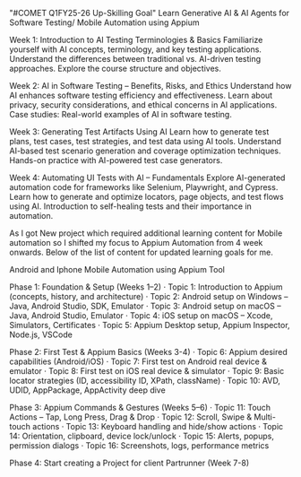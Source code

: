 "#COMET Q1FY25-26 Up-Skilling Goal" Learn Generative AI & AI Agents for Software Testing/ Mobile Automation using Appium

Week 1: Introduction to AI Testing Terminologies & Basics
Familiarize yourself with AI concepts, terminology, and key testing applications.
Understand the differences between traditional vs. AI-driven testing approaches.
Explore the course structure and objectives.

Week 2: AI in Software Testing – Benefits, Risks, and Ethics
Understand how AI enhances software testing efficiency and effectiveness.
Learn about privacy, security considerations, and ethical concerns in AI applications.
Case studies: Real-world examples of AI in software testing.

Week 3: Generating Test Artifacts Using AI
Learn how to generate test plans, test cases, test strategies, and test data using AI tools.
Understand AI-based test scenario generation and coverage optimization techniques.
Hands-on practice with AI-powered test case generators.

Week 4: Automating UI Tests with AI – Fundamentals
Explore AI-generated automation code for frameworks like Selenium, Playwright, and Cypress.
Learn how to generate and optimize locators, page objects, and test flows using AI.
Introduction to self-healing tests and their importance in automation.

As I got New project which required additional learning content for Mobile automation so I shifted my focus to Appium Automation from 4 week onwards. Below of the list of content for updated learning goals for me.

Android and Iphone Mobile Automation using Appium Tool

Phase 1: Foundation & Setup (Weeks 1–2)
·      Topic 1: Introduction to Appium (concepts, history, and architecture)
·      Topic 2: Android setup on Windows – Java, Android Studio, SDK, Emulator
·      Topic 3: Android setup on macOS – Java, Android Studio, Emulator
·      Topic 4: iOS setup on macOS – Xcode, Simulators, Certificates
·      Topic 5: Appium Desktop setup, Appium Inspector, Node.js, VSCode


Phase 2: First Test & Appium Basics (Weeks 3-4)
·       Topic 6: Appium desired capabilities (Android/iOS)
·       Topic 7: First test on Android real device & emulator
·       Topic 8: First test on iOS real device & simulator
·       Topic 9: Basic locator strategies (ID, accessibility ID, XPath, className)
·       Topic 10: AVD, UDID, AppPackage, AppActivity deep dive


Phase 3: Appium Commands & Gestures (Weeks 5–6)
·       Topic 11: Touch Actions – Tap, Long Press, Drag & Drop
·       Topic 12: Scroll, Swipe & Multi-touch actions
·       Topic 13: Keyboard handling and hide/show actions
·       Topic 14: Orientation, clipboard, device lock/unlock
·       Topic 15: Alerts, popups, permission dialogs
·       Topic 16: Screenshots, logs, performance metrics

Phase 4: Start creating a Project for client Partrunner (Week 7-8)

